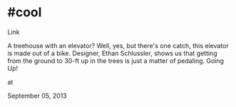 # #cool

Link

A treehouse with an elevator? Well, yes, but there's one catch, this 
elevator is made out of a bike. Designer, Ethan Schlussler, shows us 
that getting from the ground to 30-ft up in the trees is just a matter 
of pedaling. Going Up!













at

September 05, 2013















